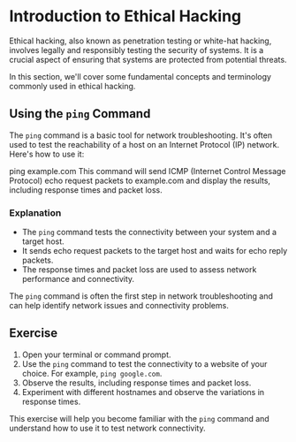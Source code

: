 # Introduction to Ethical Hacking

Ethical hacking, also known as penetration testing or white-hat hacking, involves legally and responsibly testing the security of systems. It is a crucial aspect of ensuring that systems are protected from potential threats.

In this section, we'll cover some fundamental concepts and terminology commonly used in ethical hacking.

## Using the `ping` Command

The `ping` command is a basic tool for network troubleshooting. It's often used to test the reachability of a host on an Internet Protocol (IP) network. Here's how to use it:

ping example.com
This command will send ICMP (Internet Control Message Protocol) echo request packets to example.com and display the results, including response times and packet loss.

### Explanation

- The `ping` command tests the connectivity between your system and a target host.
- It sends echo request packets to the target host and waits for echo reply packets.
- The response times and packet loss are used to assess network performance and connectivity.

The `ping` command is often the first step in network troubleshooting and can help identify network issues and connectivity problems.

## Exercise

1. Open your terminal or command prompt.
2. Use the `ping` command to test the connectivity to a website of your choice. For example, `ping google.com`.
3. Observe the results, including response times and packet loss.
4. Experiment with different hostnames and observe the variations in response times.

This exercise will help you become familiar with the `ping` command and understand how to use it to test network connectivity.
